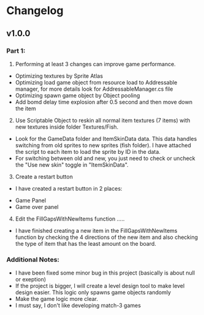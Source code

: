 # Changelog

## v1.0.0

### Part 1:
1. Performing at least 3 changes can improve game performance.
- Optimizing textures by Sprite Atlas 
- Optimizing load game object from resource load to Addressable manager, for more details look for AddressableManager.cs file
- Optimizing spawn game object by Object pooling
- Add bomd delay time explosion after 0.5 second and then move down the item 

2. Use Scriptable Object to reskin all normal item textures (7 items) with new textures inside folder Textures/Fish.
- Look for the GameData folder and ItemSkinData data. This data handles switching from old sprites to new sprites (fish folder). I have attached the script to each item to load the sprite by ID in the data. 
- For switching between old and new, you just need to check or uncheck the "Use new skin" toggle in "ItemSkinData".
3. Create a restart button
- I have created a restart button in 2 places:
* Game Panel
* Game over panel
4. Edit the FillGapsWithNewItems function .....
- I have finished creating a new item in the FillGapsWithNewItems function by checking the 4 directions of the new item and also checking the type of item that has the least amount on the board. 
### Additional Notes:
- I have been fixed some minor bug in this project (basically is about null or exeption)
- If the project is bigger, I will create a level design tool to make level design easier. This logic only spawns game objects randomly
- Make the game logic more clear.
- I must say, I don't like developing match-3 games
